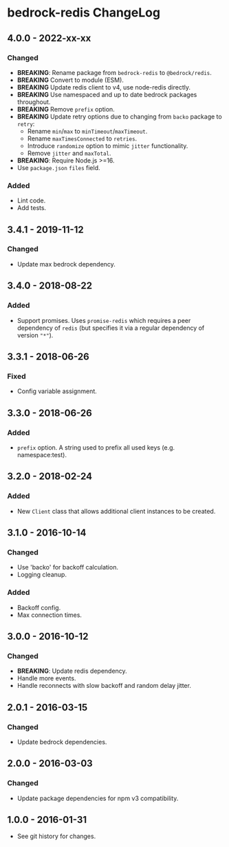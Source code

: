 # bedrock-redis ChangeLog

## 4.0.0 - 2022-xx-xx

### Changed
- **BREAKING**: Rename package from `bedrock-redis` to `@bedrock/redis`.
- **BREAKING** Convert to module (ESM).
- **BREAKING** Update redis client to v4, use node-redis directly.
- **BREAKING** Use namespaced and up to date bedrock packages throughout.
- **BREAKING** Remove `prefix` option.
- **BREAKING** Update retry options due to changing from `backo` package to `retry`:
  - Rename `min`/`max` to `minTimeout`/`maxTimeout`.
  - Rename `maxTimesConnected` to `retries`.
  - Introduce `randomize` option to mimic `jitter` functionality.
  - Remove `jitter` and `maxTotal`.
- **BREAKING**: Require Node.js >=16.
- Use `package.json` `files` field.

### Added
- Lint code.
- Add tests.

## 3.4.1 - 2019-11-12

### Changed
- Update max bedrock dependency.

## 3.4.0 - 2018-08-22

### Added
- Support promises. Uses `promise-redis` which requires
  a peer dependency of `redis` (but specifies it via a
  regular dependency of version `"*"`).

## 3.3.1 - 2018-06-26

### Fixed
- Config variable assignment.

## 3.3.0 - 2018-06-26

### Added
- `prefix` option. A string used to prefix all used keys (e.g. namespace:test).

## 3.2.0 - 2018-02-24

### Added
- New `Client` class that allows additional client instances to be created.

## 3.1.0 - 2016-10-14

### Changed
- Use 'backo' for backoff calculation.
- Logging cleanup.

### Added
- Backoff config.
- Max connection times.

## 3.0.0 - 2016-10-12

### Changed
- **BREAKING**: Update redis dependency.
- Handle more events.
- Handle reconnects with slow backoff and random delay jitter.

## 2.0.1 - 2016-03-15

### Changed
- Update bedrock dependencies.

## 2.0.0 - 2016-03-03

### Changed
- Update package dependencies for npm v3 compatibility.

## 1.0.0 - 2016-01-31

- See git history for changes.
